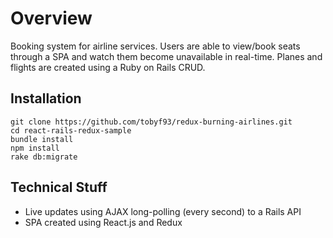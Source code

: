 # Overview

Booking system for airline services. Users are able to view/book seats through a SPA and watch them become unavailable in real-time. Planes and flights are created using a Ruby on Rails CRUD.

## Installation

```
git clone https://github.com/tobyf93/redux-burning-airlines.git
cd react-rails-redux-sample
bundle install
npm install
rake db:migrate
```

## Technical Stuff
* Live updates using AJAX long-polling (every second) to a Rails API
* SPA created using React.js and Redux
